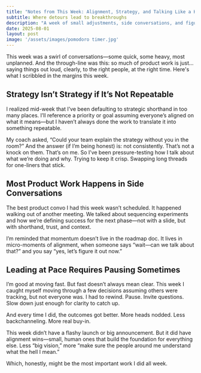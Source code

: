 ```yaml
---
title: "Notes from This Week: Alignment, Strategy, and Talking Like a Human"
subtitle: Where detours lead to breakthroughs
description: "A week of small adjustments, side conversations, and figuring out what clarity really means."
date: 2025-08-01
layout: post
image: '/assets/images/pomodoro timer.jpg'
---
```


This week was a swirl of conversations—some quick, some heavy, most unplanned. And the through-line was this: so much of product work is just... saying things out loud, clearly, to the right people, at the right time. Here's what I scribbled in the margins this week.

<h2>Strategy Isn’t Strategy if It’s Not Repeatable</h2>
I realized mid-week that I’ve been defaulting to strategic shorthand in too many places. I’ll reference a priority or goal assuming everyone’s aligned on what it means—but I haven’t always done the work to translate it into something repeatable.

My coach asked, “Could your team explain the strategy without you in the room?” And the answer (if I’m being honest) is: not consistently. That’s not a knock on them. That’s on me. So I’ve been pressure-testing how I talk about what we’re doing and why. Trying to keep it crisp. Swapping long threads for one-liners that stick.

<h2>Most Product Work Happens in Side Conversations</h2>
The best product convo I had this week wasn’t scheduled. It happened walking out of another meeting. We talked about sequencing experiments and how we’re defining success for the next phase—not with a slide, but with shorthand, trust, and context.

I’m reminded that momentum doesn’t live in the roadmap doc. It lives in micro-moments of alignment, when someone says “wait—can we talk about that?” and you say “yes, let’s figure it out now.”

<h2>Leading at Pace Requires Pausing Sometimes</h2>
I’m good at moving fast. But fast doesn’t always mean clear. This week I caught myself moving through a few decisions assuming others were tracking, but not everyone was. I had to rewind. Pause. Invite questions. Slow down just enough for clarity to catch up.

And every time I did, the outcomes got better. More heads nodded. Less backchanneling. More real buy-in.

This week didn’t have a flashy launch or big announcement. But it did have alignment wins—small, human ones that build the foundation for everything else. Less “big vision,” more “make sure the people around me understand what the hell I mean.”

Which, honestly, might be the most important work I did all week.
